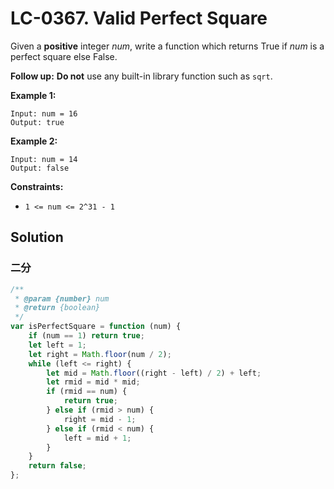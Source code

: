 # LC-0367. Valid Perfect Square

Given a **positive** integer _num_, write a function which returns True if _num_ is a perfect square else False.

**Follow up:** **Do not** use any built-in library function such as `sqrt`.

**Example 1:**

```
Input: num = 16
Output: true
```

**Example 2:**

```
Input: num = 14
Output: false
```

**Constraints:**

-   `1 <= num <= 2^31 - 1`

## Solution

### 二分

```javascript
/**
 * @param {number} num
 * @return {boolean}
 */
var isPerfectSquare = function (num) {
    if (num == 1) return true;
    let left = 1;
    let right = Math.floor(num / 2);
    while (left <= right) {
        let mid = Math.floor((right - left) / 2) + left;
        let rmid = mid * mid;
        if (rmid == num) {
            return true;
        } else if (rmid > num) {
            right = mid - 1;
        } else if (rmid < num) {
            left = mid + 1;
        }
    }
    return false;
};
```
